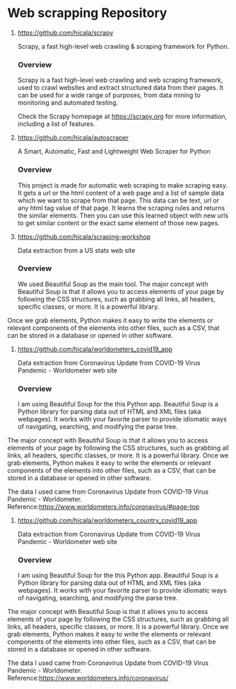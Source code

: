 # Web scrapping Repository

1. https://github.com/hicala/scrapy

   Scrapy, a fast high-level web crawling & scraping framework for Python.

   ### Overview

   Scrapy is a fast high-level web crawling and web scraping framework, used to crawl websites and extract structured data from their pages. It can be used    for a wide range of purposes, from data mining to monitoring and automated testing.

   Check the Scrapy homepage at https://scrapy.org for more information, including a list of features.

1. https://github.com/hicala/autoscraper

   A Smart, Automatic, Fast and Lightweight Web Scraper for Python

   ### Overview

   This project is made for automatic web scraping to make scraping easy. It gets a url or the html content of a web page and a list of sample data which  we want to scrape from that page. This data can be text, url or any html tag value of that page. It learns the scraping rules and returns the similar elements. Then you can use this learned object with new urls to get similar content or the exact same element of those new pages.

1. https://github.com/hicala/scraping-workshop

   Data extraction from a US stats web site 

   ### Overview

   We used Beautiful Soup as the main tool. The major concept with Beautiful Soup is that it allows you to access elements of your page by following the CSS structures, such as grabbing all links, all headers, specific classes, or more. It is a powerful library.

Once we grab elements, Python makes it easy to write the elements or relevant components of the elements into other files, such as a CSV, that can be stored in a database or opened in other software.

1. https://github.com/hicala/worldometers_covid19_app

   Data extraction from Coronavirus Update from COVID-19 Virus Pandemic - Worldometer web site 

   ### Overview

   I am using Beautiful Soup for the this Python app. Beautiful Soup is a Python library for parsing data out of HTML and XML files (aka webpages). It works with your favorite parser to provide idiomatic ways of navigating, searching, and modifying the parse tree.

The major concept with Beautiful Soup is that it allows you to access elements of your page by following the CSS structures, such as grabbing all links, all headers, specific classes, or more. It is a powerful library. Once we grab elements, Python makes it easy to write the elements or relevant components of the elements into other files, such as a CSV, that can be stored in a database or opened in other software.

The data I used came from Coronavirus Update from COVID-19 Virus Pandemic - Worldometer. Reference:https://www.worldometers.info/coronavirus/#page-top

1. https://github.com/hicala/worldometers_country_covid19_app

   Data extraction from Coronavirus Update from COVID-19 Virus Pandemic - Worldometer web site 
   
   ### Overview

   I am using Beautiful Soup for the this Python app. Beautiful Soup is a Python library for parsing data out of HTML and XML files (aka webpages). It works with your favorite parser to provide idiomatic ways of navigating, searching, and modifying the parse tree.

The major concept with Beautiful Soup is that it allows you to access elements of your page by following the CSS structures, such as grabbing all links, all headers, specific classes, or more. It is a powerful library. Once we grab elements, Python makes it easy to write the elements or relevant components of the elements into other files, such as a CSV, that can be stored in a database or opened in other software.

The data I used came from Coronavirus Update from COVID-19 Virus Pandemic - Worldometer. Reference:https://www.worldometers.info/coronavirus/


